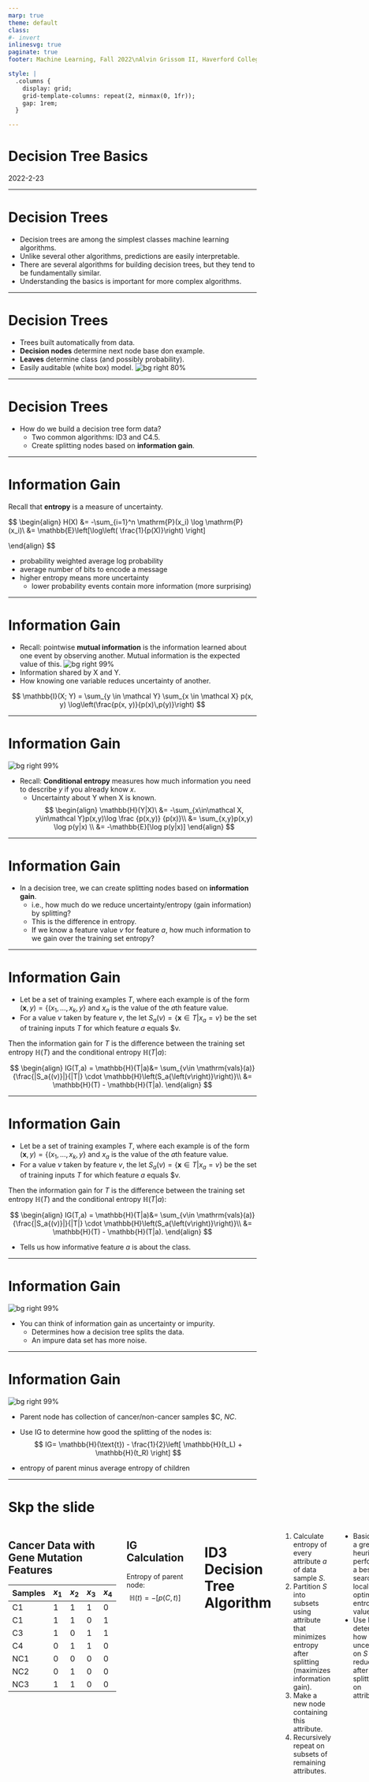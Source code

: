 ```yaml
---
marp: true
theme: default
class:
#- invert
inlinesvg: true
paginate: true
footer: Machine Learning, Fall 2022\nAlvin Grissom II, Haverford College

style: |
  .columns {
    display: grid;
    grid-template-columns: repeat(2, minmax(0, 1fr));
    gap: 1rem;
  }

---
```

# Decision Tree Basics
2022-2-23

---
# Decision Trees
- Decision trees are among the simplest classes machine learning algorithms.
- Unlike several other algorithms, predictions are easily interpretable.
- There are several algorithms for building decision trees, but they tend to be fundamentally similar.
- Understanding the basics is important for more complex algorithms.

---
# Decision Trees
- Trees built automatically from data.
- **Decision nodes** determine next node base don example.
- **Leaves** determine class (and possibly probability).
- Easily auditable (white box) model.
![bg right 80%](images/decision_trees/titanic_tree.jpg)


---

# Decision Trees
- How do we build a decision tree form data?
    - Two common algorithms: ID3 and C4.5.
    - Create splitting nodes based on **information gain**.


---
# Information Gain
Recall that **entropy** is a measure of uncertainty.

$$
\begin{align}
H(X) &= -\sum_{i=1}^n \mathrm{P}(x_i) \log \mathrm{P}(x_i)\\
&= \mathbb{E}\left[\log\left( \frac{1}{p(X)}\right) \right] 

\end{align}
$$

- probability weighted average log probability
- average number of bits to encode a message
- higher entropy means more uncertainty
    - lower probability events contain more information (more surprising)

---
# Information Gain
- Recall: pointwise **mutual information**  is the information learned about one event by observing another.  Mutual information is the expected value of this.
![bg right 99%](images/decision_trees/mutual-information.svg)
- Information shared by X and Y.
 - How knowing one variable reduces uncertainty of another.

$$
 \mathbb{I}(X; Y) = \sum_{y \in \mathcal Y} \sum_{x \in \mathcal X} p(x, y) \log\left(\frac{p(x, y)}{p(x)\,p(y)}\right)
$$

---
# Information Gain

![bg right 99%](images/decision_trees/mutual-information.svg)

- Recall: **Conditional entropy** measures how much information you need to describe $y$ if you already know $x$.
     - Uncertainty about Y when X is known.
$$
\begin{align}
\mathbb{H}(Y|X)\ &= -\sum_{x\in\mathcal X, y\in\mathcal Y}p(x,y)\log \frac {p(x,y)} {p(x)}\\
                &= \sum_{x,y}p(x,y) \log p(y|x) \\
                &= -\mathbb{E}[\log p(y|x)]
\end{align}
$$

---
# Information Gain
- In a decision tree, we can create splitting nodes based on **information gain**.
    - i.e., how much do we reduce uncertainty/entropy (gain information) by splitting?
    - This is the difference in entropy.
    - If we know a feature value $v$ for feature $a$, how much information to we gain over the training set entropy?

---

# Information Gain
- Let be a set of training examples $T$, where each example is of the form $(\mathbf{x},y)=\{(x_1,\ldots,x_k,y\}$ and $x_a$ is the value of the $a$th feature value.  
- For a value $\nu$ taken by feature $v$, the let $S_a{(v)} = \{\textbf{x}\in T|x_a=v\}$ be the set of training inputs $T$ for which feature $a$ equals $v.

Then the information gain for $T$ is the difference between the training set entropy $\mathbb{H}(T)$ and the conditional entropy $\mathbb{H}(T|a)$:

$$
\begin{align}
  IG(T,a) = \mathbb{H}(T|a)&= \sum_{v\in \mathrm{vals}(a)} {\frac{|S_a{(v)}|}{|T|}
 \cdot \mathbb{H}\left(S_a{\left(v\right)}\right)}\\
 &= \mathbb{H}(T) - \mathbb{H}(T|a).
 \end{align}
$$

---

# Information Gain
- Let be a set of training examples $T$, where each example is of the form $(\mathbf{x},y)=\{(x_1,\ldots,x_k,y\}$ and $x_a$ is the value of the $a$th feature value.  
- For a value $\nu$ taken by feature $v$, the let $S_a{(v)} = \{\textbf{x}\in T|x_a=v\}$ be the set of training inputs $T$ for which feature $a$ equals $v.

Then the information gain for $T$ is the difference between the training set entropy $\mathbb{H}(T)$ and the conditional entropy $\mathbb{H}(T|a)$:

$$
\begin{align}
  IG(T,a) = \mathbb{H}(T|a)&= \sum_{v\in \mathrm{vals}(a)} {\frac{|S_a{(v)}|}{|T|}
 \cdot \mathbb{H}\left(S_a{\left(v\right)}\right)}\\
 &= \mathbb{H}(T) - \mathbb{H}(T|a).
 \end{align}
$$
- Tells us how informative feature $a$ is about the class.

---
# Information Gain
![bg right 99%](images/decision_trees/entropy_purity.png)
- You can think of information gain as uncertainty or impurity.
    - Determines how a decision tree splits the data.
    - An impure data set has more noise.

---
# Information Gain
![bg right 99%](images/decision_trees/simple_tree.png)
- Parent node has collection of cancer/non-cancer samples $C, $NC$.
- Use IG to determine how good the splitting of the nodes is:
$$
IG= \mathbb{H}(\text{t}) - \frac{1}{2}\left[ \mathbb{H}(t_L) + \mathbb{H}(t_R) \right]
$$

- entropy of parent minus average entropy of children

---
# Skp the slide
 <div class="columns">
<div>

## Cancer Data with Gene Mutation Features

| Samples | $x_1$ | $x_2$ | $x_3$ | $x_4$ |
|---------|-------|-------|-------|-------|
| C1      | 1     | 1     | 1     | 0     |
| C1      | 1     | 1     | 0     | 1     |
| C3      | 1     | 0     | 1     | 1     |
| C4      | 0     | 1     | 1     | 0     |
| NC1     | 0     | 0     | 0     | 0     |
| NC2     | 0     | 1     | 0     | 0     |
| NC3     | 1     | 1     | 0     | 0     |

</div>

<div>

## IG Calculation
Entropy of parent node:
$$
\mathbb{H}(t) = -[p(C,t)]
$$

</div>

---
# ID3 Decision Tree Algorithm
1. Calculate entropy of every attribute $a$ of data sample $S$.
2. Partition $S$ into subsets using attribute that minimizes entropy after splitting (maximizes information gain).
3. Make a new node containing this attribute.
4. Recursively repeat on subsets of remaining attributes.

- Basic idea: a greedy heuristic performing a best-first search for locally optimal entropy values
- Use IG to determine how much uncertainty on $S$ was reduced after splitting $S$ on attribute $A$.

---
# ID3 Decision Tree Algorithm
```
ID3 (Examples, Target_Attribute, Attributes)
    Create a root node for the tree
    If all examples are positive, Return the single-node tree Root, with label = +.
    If all examples are negative, Return the single-node tree Root, with label = -.
    If number of predicting attributes is empty, then Return the single node tree Root,
    with label = most common value of the target attribute in the examples.
    Otherwise Begin
        A ← The Attribute that best classifies examples.
        Decision Tree attribute for Root = A.
        For each possible value, vi, of A,
            Add a new tree branch below Root, corresponding to the test A = vi.
            Let Examples(vi) be the subset of examples that have the value vi for A
            If Examples(vi) is empty
                Then below this new branch add a leaf node with label = most common target value in the examples
            Else below this new branch add the subtree ID3 (Examples(vi), Target_Attribute, Attributes – {A})
    End
    Return Root
  ```

---
# C4.5 Decision Tree Algorithm
- Based on ID3
- Adds support for continuous features values by using thresholds.
- Allows different costs
- Allows tree pruning to remove unnecessary branches.
